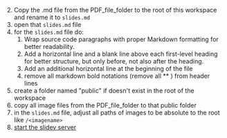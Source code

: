 2. Copy the .md file from the PDF_file_folder to the root of this workspace and rename it to `slides.md`
3. open that `slides.md` file
4. for the `slides.md` file do:
	1. Wrap source code paragraphs with proper Markdown formatting for better readability.
	2. Add a horizontal line and a blank line above each first-level heading for better structure, but only before, not also after the heading.
	3. Add an additional horizontal line at the beginning of the file
	4. remove all markdown bold notations (remove all ** ) from header lines
5. create a folder named "public" if doesn't exist in the root of the workspace
6. copy all image files from the PDF_file_folder to that public folder 
7. in the `slides.md` file, adjust all paths of images to be absolute to the root like `/<imagename>`
8. [start the slidev server](start_slidev_and_fix_errors.prompt.md)